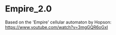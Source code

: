 # Empire_2.0
Based on the 'Empire' cellular automaton by Hopson: https://www.youtube.com/watch?v=3mgGQR6oGxI
